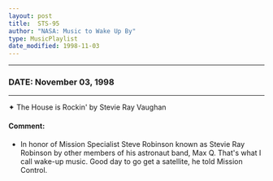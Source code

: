 ```yaml
---
layout: post
title:  STS-95
author: "NASA: Music to Wake Up By"
type: MusicPlaylist
date_modified: 1998-11-03
---
```


----
### DATE: November 03, 1998
----
✦ The House is Rockin' by Stevie Ray Vaughan

#### Comment:
* In honor of Mission Specialist Steve Robinson known as Stevie Ray Robinson by other members of his astronaut band, Max Q. That's what I call wake-up music. Good day to go get a satellite, he told Mission Control.
